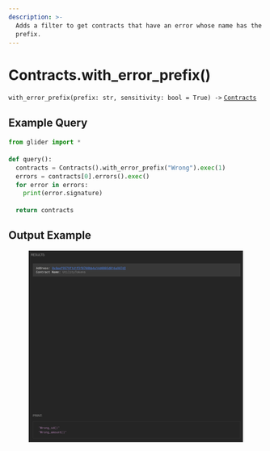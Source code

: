 ```yaml
---
description: >-
  Adds a filter to get contracts that have an error whose name has the given
  prefix.
---
```


# Contracts.with\_error\_prefix()

`with_error_prefix(prefix: str, sensitivity: bool = True) ->` [`Contracts`](./)

## Example Query

```python
from glider import *

def query():
  contracts = Contracts().with_error_prefix("Wrong").exec(1)
  errors = contracts[0].errors().exec()
  for error in errors:
    print(error.signature)

  return contracts
```

## Output Example

<figure><img src="../../.gitbook/assets/image (1) (1) (1) (1) (1) (1) (1) (1) (1) (1) (1) (1) (1) (1) (1) (1) (1) (1) (1) (1).png" alt=""><figcaption></figcaption></figure>
